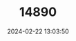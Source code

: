 ---
title: "14890"
category: "Notropis moralesi"
draft: false
date: 2024-02-22 13:03:50
languages:
  Spanish; Castilian: ["Sardinita de Tepelmene"]
  English: ["Papaloapan Chub"]
---